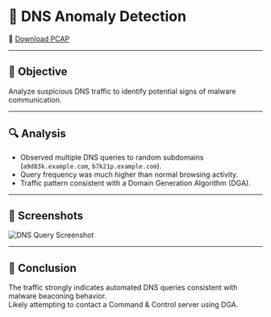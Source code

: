 # 🧪 DNS Anomaly Detection

📂 [Download PCAP](../pcaps/dns-anomaly.pcap)  

---

## 🎯 Objective
Analyze suspicious DNS traffic to identify potential signs of malware communication.

---

## 🔍 Analysis
- Observed multiple DNS queries to random subdomains (`a9d83k.example.com`, `b7k21p.example.com`).  
- Query frequency was much higher than normal browsing activity.  
- Traffic pattern consistent with a Domain Generation Algorithm (DGA).  

---

## 📸 Screenshots
![DNS Query Screenshot](../images/dns-anomaly-query.png)

---

## 📝 Conclusion
The traffic strongly indicates automated DNS queries consistent with malware beaconing behavior.  
Likely attempting to contact a Command & Control server using DGA.
